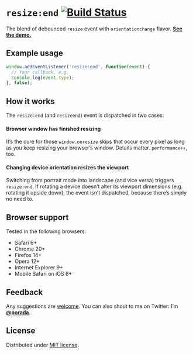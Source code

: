 # `resize:end` [![Build Status](https://travis-ci.org/porada/resizeend.png)](https://travis-ci.org/porada/resizeend)

The blend of debounced `resize` event with `orientationchange` flavor. **[See the demo.](http://porada.github.com/resizeend/)**

## Example usage

```javascript
window.addEventListener('resize:end', function(event) {
  // Your callback, e.g.
  console.log(event.type);
}, false);
```

## How it works

The `resize:end` (and `resizeend`) event is dispatched in two cases:

#### Browser window has finished resizing

It’s the cure for those `window.onresize` skips that occur every pixel as long as you keep resizing your browser’s window. Details matter. `performance++`, too.

#### Changing device orientation resizes the viewport

Switching from portrait mode into landscape (and vice versa) triggers `resize:end`. If rotating a device doesn’t alter its viewport dimensions (e.g. rotating it upside down), the event isn’t dispatched, because there’s simply no need to.

## Browser support

Tested in the following browsers:

* Safari 6+
* Chrome 20+
* Firefox 14+
* Opera 12+
* Internet Explorer 9+
* Mobile Safari on iOS 6+

## Feedback

Any suggestions are [welcome](https://github.com/porada/resizeend/issues). You can also shout to me on Twitter: I’m **[@porada](http://twitter.com/porada)**.

## License

Distributed under [MIT license](http://porada.mit-license.org).
